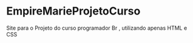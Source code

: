# EmpireMarieProjetoCurso
Site para o Projeto do curso programador Br , utilizando apenas HTML e CSS
